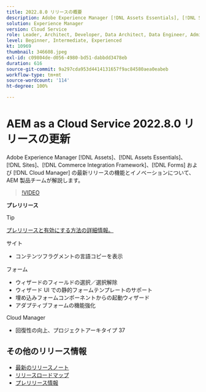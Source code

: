 ```yaml
---
title: 2022.8.0 リリースの概要
description: Adobe Experience Manager [!DNL Assets Essentials], [!DNL Sites], [!DNL Screens], [!DNL Forms] および [!DNL Cloud Foundation] の 2022.8.0 リリースの最新機能とイノベーションについて説明します。
solution: Experience Manager
version: Cloud Service
role: Leader, Architect, Developer, Data Architect, Data Engineer, Admin, User
level: Beginner, Intermediate, Experienced
kt: 10969
thumbnail: 346608.jpeg
exl-id: c09804de-d056-4980-bd51-dabbdd3478eb
duration: 616
source-git-commit: 9a297cda953d4414131657f9ac84580aea0eabeb
workflow-type: tm+mt
source-wordcount: '114'
ht-degree: 100%

---
```


# AEM as a Cloud Service 2022.8.0 リリースの更新

Adobe Experience Manager [!DNL Assets]、[!DNL Assets Essentials]、[!DNL Sites]、[!DNL Commerce Integration Framework]、[!DNL Forms] および [!DNL Cloud Manager] の最新リリースの機能とイノベーションについて、AEM 製品チームが解説します。

>[!VIDEO](https://video.tv.adobe.com/v/346608/?quality=12&learn=on)

**プレリリース**

>[!TIP]
>
>[プレリリースと有効にする方法の詳細情報。](https://experienceleague.adobe.com/docs/experience-manager-cloud-service/content/release-notes/prerelease.html?lang=ja)

サイト

* コンテンツフラグメントの言語コピーを表示

フォーム

* ウィザードのフィールドの選択／選択解除
* ウィザード UI での静的フォームテンプレートのサポート
* 埋め込みフォームコンポーネントからの起動ウィザード
* アダプティブフォームの機能強化

Cloud Manager

* 回復性の向上、プロジェクトアーキタイプ 37

<!-- Have questions about the release?  Discuss the release in [Experience League Communities](https://adobe.ly/3paYDAo) -->

## その他のリリース情報

* [最新のリリースノート](https://experienceleague.adobe.com/docs/experience-manager-cloud-service/content/release-notes/home.html?lang=ja)
* [リリースロードマップ](https://experienceleague.adobe.com/docs/experience-manager-release-information/aem-release-updates/update-releases-roadmap.html?lang=ja)
* [プレリリース情報](https://experienceleague.adobe.com/docs/experience-manager-cloud-service/content/release-notes/prerelease.html?lang=ja)
